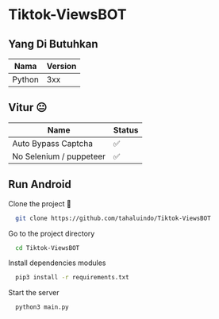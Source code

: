# Tiktok-ViewsBOT

## Yang Di Butuhkan

| Nama             | Version              |
| ----------------- | ------------------------- |
| Python | 3xx |

## Vitur 😐

| Name             | Status              |
| ----------------- | ------------------------- |
| Auto Bypass Captcha | ✅ |
| No Selenium / puppeteer | ✅ |


## Run Android

Clone the project 🚀

```bash
  git clone https://github.com/tahaluindo/Tiktok-ViewsBOT
```

Go to the project directory

```bash
  cd Tiktok-ViewsBOT
```

Install dependencies modules

```bash
  pip3 install -r requirements.txt
```

Start the server

```bash
  python3 main.py
```

